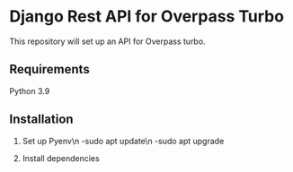 # Django Rest API for Overpass Turbo
This repository will set up an API for Overpass turbo.

## Requirements
Python 3.9

## Installation
1. Set up Pyenv\n
-sudo apt update\n
-sudo apt upgrade

2. Install dependencies
   
